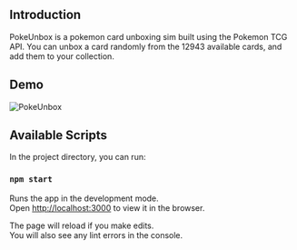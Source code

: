 ## Introduction

PokeUnbox is a pokemon card unboxing sim built using the Pokemon TCG API. You can unbox a card randomly from the 12943 available cards, and add them to your collection. 

## Demo
![PokeUnbox](demo.gif)

## Available Scripts

In the project directory, you can run:

### `npm start`

Runs the app in the development mode.<br />
Open [http://localhost:3000](http://localhost:3000) to view it in the browser.

The page will reload if you make edits.<br />
You will also see any lint errors in the console.
